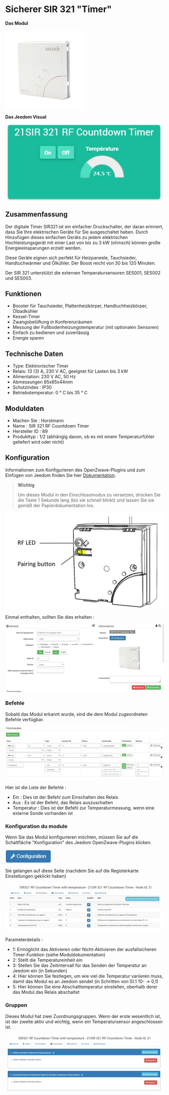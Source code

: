 # Sicherer SIR 321 "Timer"

**Das Modul**

![module](images/secure.sir321/module.jpg)

**Das Jeedom Visual**

![vuedefaut1](images/secure.sir321/vuedefaut1.jpg)

## Zusammenfassung

Der digitale Timer SIR321 ist ein einfacher Druckschalter, der daran erinnert, dass Sie Ihre elektrischen Geräte für Sie ausgeschaltet haben. Durch Hinzufügen dieses einfachen Geräts zu jedem elektrischen Hochleistungsgerät mit einer Last von bis zu 3 kW (ohmsch) können große Energieeinsparungen erzielt werden.

Diese Geräte eignen sich perfekt für Heizpaneele, Tauchsieder, Handtuchwärmer und Ölkühler. Der Boost reicht von 30 bis 120 Minuten.

Der SIR 321 unterstützt die externen Temperatursensoren SES001, SES002 und SES003.

## Funktionen

-   Booster für Tauchsieder, Plattenheizkörper, Handtuchheizkörper, Ölbadkühler
-   Kessel-Timer
-   Zwangsbelüftung in Konferenzräumen
-   Messung der Fußbodenheizungstemperatur (mit optionalen Sensoren)
-   Einfach zu bedienen und zuverlässig
-   Energie sparen

## Technische Daten

-   Type: Elektronischer Timer
-   Relais: 13 (3) A, 230 V AC, geeignet für Lasten bis 3 kW
-   Alimentation: 230 V AC, 50 Hz
-   Abmessungen 85x85x44mm
-   Schutzindex : IP30
-   Betriebstemperatur: 0 ° C bis 35 ° C

## Moduldaten

-   Machen Sie : Horstmann
-   Name : SIR 321 RF Countdown Timer
-   Hersteller ID : 89
-   Produkttyp : 1/2 (abhängig davon, ob es mit einem Temperaturfühler geliefert wird oder nicht)

## Konfiguration

Informationen zum Konfigurieren des OpenZwave-Plugins und zum Einfügen von Jeedom finden Sie hier [Dokumentation](https://doc.jeedom.com/de_DE/plugins/automation%20protocol/openzwave/).
> **Wichtig**
>
> Um dieses Modul in den Einschlussmodus zu versetzen, drücken Sie die Taste 1 Sekunde lang (bis sie schnell blinkt) und lassen Sie sie gemäß der Papierdokumentation los.

![inclusion](images/secure.sir321/inclusion.jpg)

Einmal enthalten, sollten Sie dies erhalten :

![Plugin Zwave](images/secure.sir321/information.jpg)

### Befehle

Sobald das Modul erkannt wurde, sind die dem Modul zugeordneten Befehle verfügbar.

![Befehle](images/secure.sir321/commandes.jpg)

Hier ist die Liste der Befehle :

-   Ein : Dies ist der Befehl zum Einschalten des Relais
-   Aus : Es ist der Befehl, das Relais auszuschalten
-   Temperatur : Dies ist der Befehl zur Temperaturmessung, wenn eine externe Sonde vorhanden ist

### Konfiguration du module

Wenn Sie das Modul konfigurieren möchten, müssen Sie auf die Schaltfläche "Konfiguration" des Jeedom OpenZwave-Plugins klicken.

![Konfiguration plugin Zwave](images/plugin/bouton_configuration.jpg)

Sie gelangen auf diese Seite (nachdem Sie auf die Registerkarte Einstellungen geklickt haben)

![Config1](images/secure.sir321/config1.jpg)

Parameterdetails :

-   1: Ermöglicht das Aktivieren oder Nicht-Aktivieren der ausfallsicheren Timer-Funktion (siehe Moduldokumentation)
-   2: Stellt die Temperatureinheit ein
-   3: Stellen Sie das Zeitintervall für das Senden der Temperatur an Jeedom ein (in Sekunden)
-   4: Hier können Sie festlegen, um wie viel die Temperatur variieren muss, damit das Modul es an Jeedom sendet (in Schritten von 0).1 10- → 0,1)
-   5: Hier können Sie eine Abschalttemperatur einstellen, oberhalb derer das Modul das Relais abschaltet

### Gruppen

Dieses Modul hat zwei Zuordnungsgruppen. Wenn der erste wesentlich ist, ist der zweite aktiv und wichtig, wenn ein Temperatursensor angeschlossen ist.

![Groupe](images/secure.sir321/groupe.jpg)
